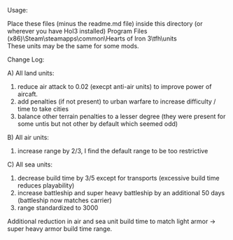 Usage:

Place these files (minus the readme.md file) inside this directory (or wherever you have HoI3 installed)
Program Files (x86)\Steam\steamapps\common\Hearts of Iron 3\tfh\units  
These units may be the same for some mods.

Change Log:

A) All land units:
  1) reduce air attack to 0.02 (execpt anti-air units) to improve power of aircaft.
  2) add penalties (if not present) to urban warfare to increase difficulty / time to take cities
  3) balance other terrain penalties to a lesser degree (they were present for some untis but not other by default which seemed odd)
  
B) All air units:
  1) increase range by 2/3, I find the default range to be too restrictive
  
C) All sea units:
  1) decrease build time by 3/5 except for transports (excessive build time reduces playability)
  2) increase battleship and super heavy battleship by an additional 50 days (battleship now matches carrier)
  3) range standardized to 3000

Additional reduction in air and sea unit build time to match light armor -> super heavy armor build time range.

